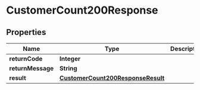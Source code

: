 

# CustomerCount200Response

## Properties

Name | Type | Description | Notes
------------ | ------------- | ------------- | -------------
**returnCode** | **Integer** |  |  [optional]
**returnMessage** | **String** |  |  [optional]
**result** | [**CustomerCount200ResponseResult**](CustomerCount200ResponseResult.md) |  |  [optional]




